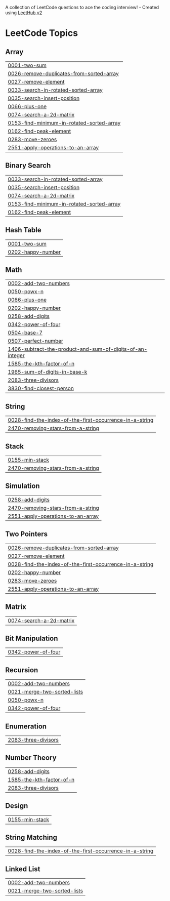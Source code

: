 A collection of LeetCode questions to ace the coding interview! - Created using [LeetHub v2](https://github.com/arunbhardwaj/LeetHub-2.0)
<!---LeetCode Topics Start-->
# LeetCode Topics
## Array
|  |
| ------- |
| [0001-two-sum](https://github.com/Sashmar/LeetCode/tree/master/0001-two-sum) |
| [0026-remove-duplicates-from-sorted-array](https://github.com/Sashmar/LeetCode/tree/master/0026-remove-duplicates-from-sorted-array) |
| [0027-remove-element](https://github.com/Sashmar/LeetCode/tree/master/0027-remove-element) |
| [0033-search-in-rotated-sorted-array](https://github.com/Sashmar/LeetCode/tree/master/0033-search-in-rotated-sorted-array) |
| [0035-search-insert-position](https://github.com/Sashmar/LeetCode/tree/master/0035-search-insert-position) |
| [0066-plus-one](https://github.com/Sashmar/LeetCode/tree/master/0066-plus-one) |
| [0074-search-a-2d-matrix](https://github.com/Sashmar/LeetCode/tree/master/0074-search-a-2d-matrix) |
| [0153-find-minimum-in-rotated-sorted-array](https://github.com/Sashmar/LeetCode/tree/master/0153-find-minimum-in-rotated-sorted-array) |
| [0162-find-peak-element](https://github.com/Sashmar/LeetCode/tree/master/0162-find-peak-element) |
| [0283-move-zeroes](https://github.com/Sashmar/LeetCode/tree/master/0283-move-zeroes) |
| [2551-apply-operations-to-an-array](https://github.com/Sashmar/LeetCode/tree/master/2551-apply-operations-to-an-array) |
## Binary Search
|  |
| ------- |
| [0033-search-in-rotated-sorted-array](https://github.com/Sashmar/LeetCode/tree/master/0033-search-in-rotated-sorted-array) |
| [0035-search-insert-position](https://github.com/Sashmar/LeetCode/tree/master/0035-search-insert-position) |
| [0074-search-a-2d-matrix](https://github.com/Sashmar/LeetCode/tree/master/0074-search-a-2d-matrix) |
| [0153-find-minimum-in-rotated-sorted-array](https://github.com/Sashmar/LeetCode/tree/master/0153-find-minimum-in-rotated-sorted-array) |
| [0162-find-peak-element](https://github.com/Sashmar/LeetCode/tree/master/0162-find-peak-element) |
## Hash Table
|  |
| ------- |
| [0001-two-sum](https://github.com/Sashmar/LeetCode/tree/master/0001-two-sum) |
| [0202-happy-number](https://github.com/Sashmar/LeetCode/tree/master/0202-happy-number) |
## Math
|  |
| ------- |
| [0002-add-two-numbers](https://github.com/Sashmar/LeetCode/tree/master/0002-add-two-numbers) |
| [0050-powx-n](https://github.com/Sashmar/LeetCode/tree/master/0050-powx-n) |
| [0066-plus-one](https://github.com/Sashmar/LeetCode/tree/master/0066-plus-one) |
| [0202-happy-number](https://github.com/Sashmar/LeetCode/tree/master/0202-happy-number) |
| [0258-add-digits](https://github.com/Sashmar/LeetCode/tree/master/0258-add-digits) |
| [0342-power-of-four](https://github.com/Sashmar/LeetCode/tree/master/0342-power-of-four) |
| [0504-base-7](https://github.com/Sashmar/LeetCode/tree/master/0504-base-7) |
| [0507-perfect-number](https://github.com/Sashmar/LeetCode/tree/master/0507-perfect-number) |
| [1406-subtract-the-product-and-sum-of-digits-of-an-integer](https://github.com/Sashmar/LeetCode/tree/master/1406-subtract-the-product-and-sum-of-digits-of-an-integer) |
| [1585-the-kth-factor-of-n](https://github.com/Sashmar/LeetCode/tree/master/1585-the-kth-factor-of-n) |
| [1965-sum-of-digits-in-base-k](https://github.com/Sashmar/LeetCode/tree/master/1965-sum-of-digits-in-base-k) |
| [2083-three-divisors](https://github.com/Sashmar/LeetCode/tree/master/2083-three-divisors) |
| [3830-find-closest-person](https://github.com/Sashmar/LeetCode/tree/master/3830-find-closest-person) |
## String
|  |
| ------- |
| [0028-find-the-index-of-the-first-occurrence-in-a-string](https://github.com/Sashmar/LeetCode/tree/master/0028-find-the-index-of-the-first-occurrence-in-a-string) |
| [2470-removing-stars-from-a-string](https://github.com/Sashmar/LeetCode/tree/master/2470-removing-stars-from-a-string) |
## Stack
|  |
| ------- |
| [0155-min-stack](https://github.com/Sashmar/LeetCode/tree/master/0155-min-stack) |
| [2470-removing-stars-from-a-string](https://github.com/Sashmar/LeetCode/tree/master/2470-removing-stars-from-a-string) |
## Simulation
|  |
| ------- |
| [0258-add-digits](https://github.com/Sashmar/LeetCode/tree/master/0258-add-digits) |
| [2470-removing-stars-from-a-string](https://github.com/Sashmar/LeetCode/tree/master/2470-removing-stars-from-a-string) |
| [2551-apply-operations-to-an-array](https://github.com/Sashmar/LeetCode/tree/master/2551-apply-operations-to-an-array) |
## Two Pointers
|  |
| ------- |
| [0026-remove-duplicates-from-sorted-array](https://github.com/Sashmar/LeetCode/tree/master/0026-remove-duplicates-from-sorted-array) |
| [0027-remove-element](https://github.com/Sashmar/LeetCode/tree/master/0027-remove-element) |
| [0028-find-the-index-of-the-first-occurrence-in-a-string](https://github.com/Sashmar/LeetCode/tree/master/0028-find-the-index-of-the-first-occurrence-in-a-string) |
| [0202-happy-number](https://github.com/Sashmar/LeetCode/tree/master/0202-happy-number) |
| [0283-move-zeroes](https://github.com/Sashmar/LeetCode/tree/master/0283-move-zeroes) |
| [2551-apply-operations-to-an-array](https://github.com/Sashmar/LeetCode/tree/master/2551-apply-operations-to-an-array) |
## Matrix
|  |
| ------- |
| [0074-search-a-2d-matrix](https://github.com/Sashmar/LeetCode/tree/master/0074-search-a-2d-matrix) |
## Bit Manipulation
|  |
| ------- |
| [0342-power-of-four](https://github.com/Sashmar/LeetCode/tree/master/0342-power-of-four) |
## Recursion
|  |
| ------- |
| [0002-add-two-numbers](https://github.com/Sashmar/LeetCode/tree/master/0002-add-two-numbers) |
| [0021-merge-two-sorted-lists](https://github.com/Sashmar/LeetCode/tree/master/0021-merge-two-sorted-lists) |
| [0050-powx-n](https://github.com/Sashmar/LeetCode/tree/master/0050-powx-n) |
| [0342-power-of-four](https://github.com/Sashmar/LeetCode/tree/master/0342-power-of-four) |
## Enumeration
|  |
| ------- |
| [2083-three-divisors](https://github.com/Sashmar/LeetCode/tree/master/2083-three-divisors) |
## Number Theory
|  |
| ------- |
| [0258-add-digits](https://github.com/Sashmar/LeetCode/tree/master/0258-add-digits) |
| [1585-the-kth-factor-of-n](https://github.com/Sashmar/LeetCode/tree/master/1585-the-kth-factor-of-n) |
| [2083-three-divisors](https://github.com/Sashmar/LeetCode/tree/master/2083-three-divisors) |
## Design
|  |
| ------- |
| [0155-min-stack](https://github.com/Sashmar/LeetCode/tree/master/0155-min-stack) |
## String Matching
|  |
| ------- |
| [0028-find-the-index-of-the-first-occurrence-in-a-string](https://github.com/Sashmar/LeetCode/tree/master/0028-find-the-index-of-the-first-occurrence-in-a-string) |
## Linked List
|  |
| ------- |
| [0002-add-two-numbers](https://github.com/Sashmar/LeetCode/tree/master/0002-add-two-numbers) |
| [0021-merge-two-sorted-lists](https://github.com/Sashmar/LeetCode/tree/master/0021-merge-two-sorted-lists) |
<!---LeetCode Topics End-->